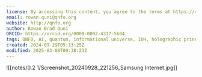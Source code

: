 ```yaml
---
license: By accessing this content, you agree to the terms at https://qnfo.org/LICENSE
email: rowan.quni@qnfo.org
website: http://qnfo.org
author: Rowan Brad Quni
ORCID: https://orcid.org/0009-0002-4317-5604
tags: QNFO, AI, quantum, informational universe, IUH, holographic principle
created: 2024-09-29T05:13:25Z
modified: 2025-03-08T09:38:23Z
---
```


![[notes/0.2 1/Screenshot_20240928_221256_Samsung Internet.jpg]]
